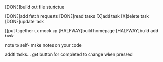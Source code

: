 [DONE]build out file sturtctue

[DONE]add fetch requests
[DONE]read tasks
[X]add task
[X]delete task
[DONE]update task

[]put together ux mock up
[HALFWAY]build homepage
[HALFWAY]build add task

note to self- make notes on your code

addtl tasks...
get button for completed to change when pressed
